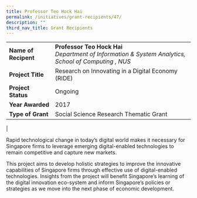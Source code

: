 ```yaml
---
title: Professor Teo Hock Hai
permalink: /initiatives/grant-recipients/47/
description: ""
third_nav_title: Grant Recipients
---
```

|  |  |
|---|---|
| **Name of Recipent** | **Professor Teo Hock Hai**<br>_Department of Information & System Analytics, School of Computing , NUS_ |
| **Project Title** | Research on Innovating in a Digital Economy (RIDE) |
| **Project Status** | Ongoing |
| **Year Awarded** | 2017 |
| **Type of Grant** | Social Science Research Thematic Grant |
|

Rapid technological change in today’s digital world makes it necessary for Singapore firms to leverage emerging digital-enabled technologies to remain competitive and capture new markets.

This project aims to develop holistic strategies to improve the innovative capabilities of Singapore firms through effective use of digital-enabled technologies. Insights from the project will benefit Singapore’s learning of the digital innovation eco-system and inform Singapore’s policies or strategies as we move into the next phase of economic development.